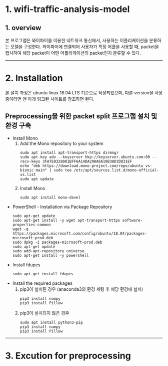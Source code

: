 # 1. wifi-traffic-analysis-model
 ## 1. overview
 본 프로그램은 와이파이를 이용한 네트워크 통신에서, 사용하는 어플리케이션을 분류하는 모델을 구성한다.
 와이파이에 연결되어 사용자가 특정 어플을 사용할 때, packet을 캡처하여 해당 packet이 어떤 어플리케이션의 packet인지 분류할 수 있다. 
 
---
# 2. Installation  
본 설치 과정은 ubuntu linux 18.04 LTS 기준으로 작성되었으며, 다른 version을 사용중이라면 맨 아래 링크된 사이트를 참조하면 된다. 
 ##  Preprocessing을 위한 packet split 프로그램 설치 및 환경 구축
 
 * Install Mono
   1. Add the Mono repository to your system
      ``` 
      sudo apt install apt-transport-https dirmngr 
      sudo apt-key adv --keyserver hkp://keyserver.ubuntu.com:80 --recv-keys 3FA7E0328081BFF6A14DA29AA6A19B38D3D831EF 
      echo "deb https://download.mono-project.com/repo/ubuntu vs-bionic main" | sudo tee /etc/apt/sources.list.d/mono-official-vs.list 
      sudo apt update 
      ```
   2. Install Mono
      ```
      sudo apt install mono-devel
      ```
  * PowerShell - Installation via Package Repository
       ```
       sudo apt-get update
       sudo apt-get install -y wget apt-transport-https software-properties-common
       wget -q https://packages.microsoft.com/config/ubuntu/18.04/packages-microsoft-prod.deb
       sudo dpkg -i packages-microsoft-prod.deb
       sudo apt-get update
       sudo add-apt-repository universe
       sudo apt-get install -y powershell
       ```
  * Install fdupes
    ```
    sudo apt-get install fdupes
    ```
  * Install the required packages
    1. pip3이 설치된 경우 (anaconda3의 환경 세팅 후 해당 환경에 설치)
       ```
       pip3 install numpy
       pip3 install Pillow
       ```
    2. pip3이 설치되지 않은 경우
       ```
       sudo apt install python3-pip
       pip3 install numpy
       pip3 install Pillow
       ```
---
# 3. Excution for preprocessing 
    
    
